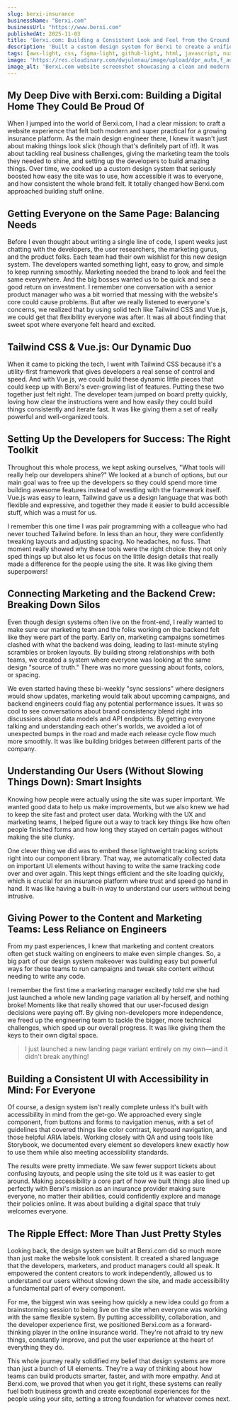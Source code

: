 ```yaml
---
slug: berxi-insurance
businessName: "Berxi.com"
businessUrl: "https://www.berxi.com"
publishedAt: 2025-11-03
title: 'Berxi.com: Building a Consistent Look and Feel from the Ground Up'
description: 'Built a custom design system for Berxi to create a unified, polished, and user-friendly experience across their entire website.'
tags: [aws-light, css, figma-light, github-light, html, javascript, nuxtjs-light, pinia-light, tailwindcss-light, vite-light, vitest-light, vuejs-light]
image: 'https://res.cloudinary.com/dwjulenau/image/upload/dpr_auto,f_auto,fl_progressive,q_auto/v1743991012/josh-portfolio/assets_task_01jr6z0n1bfqgrjwndjfn3v2q3_img_0.webp'
image_alt: 'Berxi.com website screenshot showcasing a clean and modern design.'
---
```


## My Deep Dive with Berxi.com: Building a Digital Home They Could Be Proud Of
When I jumped into the world of Berxi.com, I had a clear mission: to craft a website experience that felt both modern and super practical for a growing insurance platform. As the main design engineer there, I knew it wasn't just about making things look slick (though that's definitely part of it!). It was about tackling real business challenges, giving the marketing team the tools they needed to shine, and setting up the developers to build amazing things. Over time, we cooked up a custom design system that seriously boosted how easy the site was to use, how accessible it was to everyone, and how consistent the whole brand felt. It totally changed how Berxi.com approached building stuff online.

## Getting Everyone on the Same Page: Balancing Needs
Before I even thought about writing a single line of code, I spent weeks just chatting with the developers, the user researchers, the marketing gurus, and the product folks. Each team had their own wishlist for this new design system. The developers wanted something light, easy to grow, and simple to keep running smoothly. Marketing needed the brand to look and feel the same everywhere. And the big bosses wanted us to be quick and see a good return on investment. I remember one conversation with a senior product manager who was a bit worried that messing with the website's core could cause problems. But after we really listened to everyone's concerns, we realized that by using solid tech like Tailwind CSS and Vue.js, we could get that flexibility everyone was after. It was all about finding that sweet spot where everyone felt heard and excited.

## Tailwind CSS & Vue.js: Our Dynamic Duo
When it came to picking the tech, I went with Tailwind CSS because it's a utility-first framework that gives developers a real sense of control and speed. And with Vue.js, we could build these dynamic little pieces that could keep up with Berxi's ever-growing list of features. Putting these two together just felt right. The developer team jumped on board pretty quickly, loving how clear the instructions were and how easily they could build things consistently and iterate fast. It was like giving them a set of really powerful and well-organized tools.

## Setting Up the Developers for Success: The Right Toolkit
Throughout this whole process, we kept asking ourselves, "What tools will really help our developers shine?" We looked at a bunch of options, but our main goal was to free up the developers so they could spend more time building awesome features instead of wrestling with the framework itself. Vue.js was easy to learn, Tailwind gave us a design language that was both flexible and expressive, and together they made it easier to build accessible stuff, which was a must for us.

I remember this one time I was pair programming with a colleague who had never touched Tailwind before. In less than an hour, they were confidently tweaking layouts and adjusting spacing. No headaches, no fuss. That moment really showed why these tools were the right choice: they not only sped things up but also let us focus on the little design details that really made a difference for the people using the site. It was like giving them superpowers!

## Connecting Marketing and the Backend Crew: Breaking Down Silos
Even though design systems often live on the front-end, I really wanted to make sure our marketing team and the folks working on the backend felt like they were part of the party. Early on, marketing campaigns sometimes clashed with what the backend was doing, leading to last-minute styling scrambles or broken layouts. By building strong relationships with both teams, we created a system where everyone was looking at the same design "source of truth." There was no more guessing about fonts, colors, or spacing.

We even started having these bi-weekly "sync sessions" where designers would show updates, marketing would talk about upcoming campaigns, and backend engineers could flag any potential performance issues. It was so cool to see conversations about brand consistency blend right into discussions about data models and API endpoints. By getting everyone talking and understanding each other's worlds, we avoided a lot of unexpected bumps in the road and made each release cycle flow much more smoothly. It was like building bridges between different parts of the company.

## Understanding Our Users (Without Slowing Things Down): Smart Insights
Knowing how people were actually using the site was super important. We wanted good data to help us make improvements, but we also knew we had to keep the site fast and protect user data. Working with the UX and marketing teams, I helped figure out a way to track key things like how often people finished forms and how long they stayed on certain pages without making the site clunky.

One clever thing we did was to embed these lightweight tracking scripts right into our component library. That way, we automatically collected data on important UI elements without having to write the same tracking code over and over again. This kept things efficient and the site loading quickly, which is crucial for an insurance platform where trust and speed go hand in hand. It was like having a built-in way to understand our users without being intrusive.

## Giving Power to the Content and Marketing Teams: Less Reliance on Engineers
From my past experiences, I knew that marketing and content creators often get stuck waiting on engineers to make even simple changes. So, a big part of our design system makeover was building easy but powerful ways for these teams to run campaigns and tweak site content without needing to write any code.

I remember the first time a marketing manager excitedly told me she had just launched a whole new landing page variation all by herself, and nothing broke! Moments like that really showed that our user-focused design decisions were paying off. By giving non-developers more independence, we freed up the engineering team to tackle the bigger, more technical challenges, which sped up our overall progress. It was like giving them the keys to their own digital space.

> I just launched a new landing page variant entirely on my own—and it didn't break anything!

## Building a Consistent UI with Accessibility in Mind: For Everyone
Of course, a design system isn't really complete unless it's built with accessibility in mind from the get-go. We approached every single component, from buttons and forms to navigation menus, with a set of guidelines that covered things like color contrast, keyboard navigation, and those helpful ARIA labels. Working closely with QA and using tools like Storybook, we documented every element so developers knew exactly how to use them while also meeting accessibility standards.

The results were pretty immediate. We saw fewer support tickets about confusing layouts, and people using the site told us it was easier to get around. Making accessibility a core part of how we built things also lined up perfectly with Berxi's mission as an insurance provider making sure everyone, no matter their abilities, could confidently explore and manage their policies online. It was about building a digital space that truly welcomes everyone.

## The Ripple Effect: More Than Just Pretty Styles
Looking back, the design system we built at Berxi.com did so much more than just make the website look consistent. It created a shared language that the developers, marketers, and product managers could all speak. It empowered the content creators to work independently, allowed us to understand our users without slowing down the site, and made accessibility a fundamental part of every component.

For me, the biggest win was seeing how quickly a new idea could go from a brainstorming session to being live on the site when everyone was working with the same flexible system. By putting accessibility, collaboration, and the developer experience first, we positioned Berxi.com as a forward-thinking player in the online insurance world. They're not afraid to try new things, constantly improve, and put the user experience at the heart of everything they do.

This whole journey really solidified my belief that design systems are more than just a bunch of UI elements. They're a way of thinking about how teams can build products smarter, faster, and with more empathy. And at Berxi.com, we proved that when you get it right, these systems can really fuel both business growth and create exceptional experiences for the people using your site, setting a strong foundation for whatever comes next.
